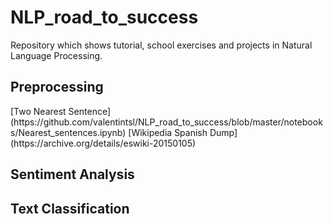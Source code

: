 # NLP_road_to_success
 Repository which shows tutorial, school exercises and projects in Natural Language Processing.
 
<h2>Preprocessing</h2>
[Two Nearest Sentence](https://github.com/valentintsl/NLP_road_to_success/blob/master/notebooks/Nearest_sentences.ipynb)
[Wikipedia Spanish Dump](https://archive.org/details/eswiki-20150105)
<h2>Sentiment Analysis</h2>


<h2>Text Classification</h2>
